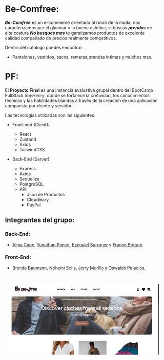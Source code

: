 # Be-Comfree:

**_Be-Comfree_** es un e-commerce orientado al rubro de la moda, nos caracterizamos por el glamour y la buena estetica, si buscas **_prendas_** de alta costura **_No busques mas_** te garatizamos productos de excelente calidad compañado de precios realmente competitivos.

Dentro del catalogo puedes encontrar:

- Pantalones, vestidos, sacos, remeras,prendas intimas y muchos mas.

# PF:

El **Proyecto Final** es una instancia evaluativa grupal dentro del BootCamp FullStack _SoyHenry_, donde se fortalece la cretividad, los conocimientos técnicos y las habilidades blandas a través de la creación de una aplicación compuesta por cliente y servidor.

Las tecnologias utilizadas son las siguientes:

- Front-end (Client):

  - React
  - Zustand
  - Axios
  - TailwindCSS

- Back-End (Server):
  - Express
  - Axios
  - Sequelize
  - PostgreSQL
  - API:
    - Json de Productos
    - Cloudinary
    - PayPal

## Integrantes del grupo:

### Back-End:

- <a href="">Alma Cane</a>, <a href="https://www.linkedin.com/in/yonathan-ponce/">Yonathan Ponce</a>, <a href="https://www.linkedin.com/in/ezesarru/">Ezequiel Sarruger</a> y <a href="https://www.linkedin.com/in/franco-adolfo-bottaro/">Franco Bottaro</a>

### Front-End:

- <a href="">Brenda Baumann</a>, <a href="https://www.linkedin.com/in/irma-nohemi-solis-loyo/">Nohemi Solis</a>, <a href="https://www.linkedin.com/in/jerry-murillo/">Jerry Murillo </a> y <a href="">Oswaldo Palacios</a>.

<br/>
<p align="center">
  <img src="./IconsReadme.jpg"/>
</p>
